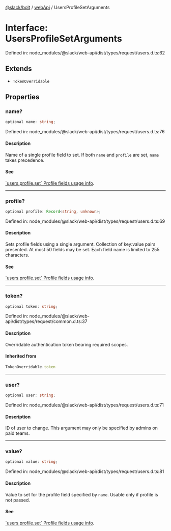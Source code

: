 [@slack/bolt](../../../../index.md) / [webApi](../index.md) / UsersProfileSetArguments

# Interface: UsersProfileSetArguments

Defined in: node\_modules/@slack/web-api/dist/types/request/users.d.ts:62

## Extends

- `TokenOverridable`

## Properties

### name?

```ts
optional name: string;
```

Defined in: node\_modules/@slack/web-api/dist/types/request/users.d.ts:76

#### Description

Name of a single profile field to set. If both `name` and `profile` are set, `name` takes precedence.

#### See

[\`users.profile.set\` Profile fields usage info](https://api.slack.com/methods/users.profile.set#profile-fields).

***

### profile?

```ts
optional profile: Record<string, unknown>;
```

Defined in: node\_modules/@slack/web-api/dist/types/request/users.d.ts:69

#### Description

Sets profile fields using a single argument.
Collection of key:value pairs presented.
At most 50 fields may be set. Each field name is limited to 255 characters.

#### See

[\`users.profile.set\` Profile fields usage info](https://api.slack.com/methods/users.profile.set#profile-fields).

***

### token?

```ts
optional token: string;
```

Defined in: node\_modules/@slack/web-api/dist/types/request/common.d.ts:37

#### Description

Overridable authentication token bearing required scopes.

#### Inherited from

```ts
TokenOverridable.token
```

***

### user?

```ts
optional user: string;
```

Defined in: node\_modules/@slack/web-api/dist/types/request/users.d.ts:71

#### Description

ID of user to change. This argument may only be specified by admins on paid teams.

***

### value?

```ts
optional value: string;
```

Defined in: node\_modules/@slack/web-api/dist/types/request/users.d.ts:81

#### Description

Value to set for the profile field specified by `name`. Usable only if profile is not passed.

#### See

[\`users.profile.set\` Profile fields usage info](https://api.slack.com/methods/users.profile.set#profile-fields).
